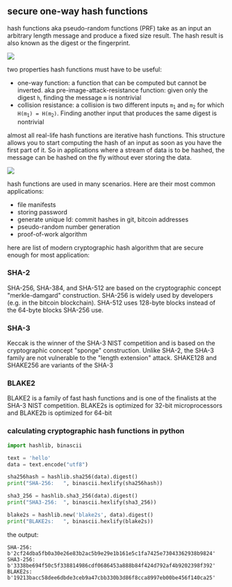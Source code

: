 ## secure one-way hash functions

hash functions aka pseudo-random functions (PRF) take as an input an arbitrary length message and produce a fixed size result. The hash result is also known as the digest or the fingerprint.

![](https://fadasr.github.io/images/hash.png)

two properties hash functions must have to be useful:

- one-way function: a function that can be computed but cannot be inverted. aka pre-image-attack-resistance function: given only the digest `h`, finding the message `m` is nontrivial
- collision resistance: a collision is two different inputs <code>m<sub>1</sub></code> and <code>m<sub>2</sub></code> for which <code>H(m<sub>1</sub>) = H(m<sub>2</sub>)</code>. Finding another input that produces the same digest is nontrivial

almost all real-life hash functions are iterative hash functions. This structure allows you to start computing the hash of an input as soon as you have the first part of it. So in applications where a stream of data is to be hashed, the message can be hashed on the fly without ever storing the data.

![](https://fadasr.github.io/images/hash-process.png)

hash functions are used in many scenarios. Here are their most common applications:

- file manifests
- storing password
- generate unique Id: commit hashes in git, bitcoin addresses
- pseudo-random number generation
- proof-of-work algorithm

here are list of modern cryptographic hash algorithm that are secure enough for most application:

### SHA-2 

SHA-256, SHA-384, and SHA-512 are based on the cryptographic concept "merkle-damgard" construction. SHA-256 is widely used by developers (e.g. in the bitcoin blockchain). SHA-512 uses 128-byte blocks instead of the 64-byte blocks SHA-256 use.

### SHA-3

Keccak is the winner of the SHA-3 NIST competition and is based on the cryptographic concept "sponge" construction. Unlike SHA-2, the SHA-3 family are not vulnerable to the "length extension" attack. SHAKE128 and SHAKE256 are variants of the SHA-3 

### BLAKE2

BLAKE2 is a family of fast hash functions and is one of the finalists at the SHA-3 NIST competition. BLAKE2s is optimized for 32-bit microprocessors and BLAKE2b is optimized for 64-bit

### calculating cryptographic hash functions in python

```python
import hashlib, binascii

text = 'hello'
data = text.encode("utf8")

sha256hash = hashlib.sha256(data).digest()
print("SHA-256:   ", binascii.hexlify(sha256hash))

sha3_256 = hashlib.sha3_256(data).digest()
print("SHA3-256:  ", binascii.hexlify(sha3_256))

blake2s = hashlib.new('blake2s', data).digest()
print("BLAKE2s:   ", binascii.hexlify(blake2s))
```

the output:

```
SHA-256:    b'2cf24dba5fb0a30e26e83b2ac5b9e29e1b161e5c1fa7425e73043362938b9824'
SHA3-256:   b'3338be694f50c5f338814986cdf0686453a888b84f424d792af4b9202398f392'
BLAKE2s:    b'19213bacc58dee6dbde3ceb9a47cbb330b3d86f8cca8997eb00be456f140ca25'
```
<!--stackedit_data:
eyJoaXN0b3J5IjpbMTU5Mjk3MzczMiwzNzA1OTE0OTUsMjAxOT
Q3ODEzMiwtMTMzNTE0MjU0OSw2MjAyMDUyODJdfQ==
-->